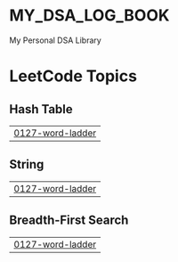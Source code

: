# MY_DSA_LOG_BOOK
My Personal DSA Library

<!---LeetCode Topics Start-->
# LeetCode Topics
## Hash Table
|  |
| ------- |
| [0127-word-ladder](https://github.com/Whimsical-Maverick/MY_DSA_LOG_BOOK/tree/master/0127-word-ladder) |
## String
|  |
| ------- |
| [0127-word-ladder](https://github.com/Whimsical-Maverick/MY_DSA_LOG_BOOK/tree/master/0127-word-ladder) |
## Breadth-First Search
|  |
| ------- |
| [0127-word-ladder](https://github.com/Whimsical-Maverick/MY_DSA_LOG_BOOK/tree/master/0127-word-ladder) |
<!---LeetCode Topics End-->
